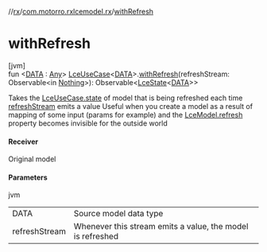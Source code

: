 //[rx](../../index.md)/[com.motorro.rxlcemodel.rx](index.md)/[withRefresh](with-refresh.md)

# withRefresh

[jvm]\
fun &lt;[DATA](with-refresh.md) : [Any](https://kotlinlang.org/api/latest/jvm/stdlib/kotlin/-any/index.html)&gt; [LceUseCase](-lce-use-case/index.md)&lt;[DATA](with-refresh.md)&gt;.[withRefresh](with-refresh.md)(refreshStream: Observable&lt;in [Nothing](https://kotlinlang.org/api/latest/jvm/stdlib/kotlin/-nothing/index.html)&gt;): Observable&lt;[LceState](../../../lce/lce/com.motorro.rxlcemodel.lce/-lce-state/index.md)&lt;[DATA](with-refresh.md)&gt;&gt;

Takes the [LceUseCase.state](-lce-use-case/state.md) of model that is being refreshed each time [refreshStream](with-refresh.md) emits a value Useful when you create a model as a result of mapping of some input (params for example) and the [LceModel.refresh](../../../rx/com.motorro.rxlcemodel.rx/-lce-model/refresh.md) property becomes invisible for the outside world

#### Receiver

Original model

#### Parameters

jvm

| | |
|---|---|
| DATA | Source model data type |
| refreshStream | Whenever this stream emits a value, the model is refreshed |

